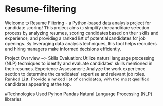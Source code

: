 # Resume-filtering
Welcome to Resume Filtering - a Python-based data analysis project for candidate scoring! This project aims to simplify the candidate selection process by analyzing resumes, scoring candidates based on their skills and experience, and providing a ranked list of potential candidates for job openings. By leveraging data analysis techniques, this tool helps recruiters and hiring managers make informed decisions efficiently.

Project Overview
~> 
Skills Evaluation: Utilize natural language processing (NLP) techniques to identify and evaluate candidates' skills mentioned in their resumes.
Experience Assessment: Analyze the work experience section to determine the candidates' expertise and relevant job roles.
Ranked List: Provide a ranked list of candidates, with the most qualified candidates appearing at the top.

#Technologies Used
Python
Pandas
Natural Language Processing (NLP) libraries
